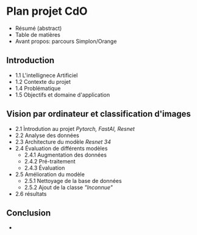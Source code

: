 # Plan projet CdO

- Résumé (abstract)
- Table de matières
- Avant propos: parcours Simplon/Orange

## Introduction
- 1.1 L'intellignece Artificiel 
- 1.2 Contexte du projet 
- 1.4 Problématique
- 1.5 Objectifs et domaine d'application

## Vision par ordinateur et classification d'images
- 2.1 Ìntrodution au projet *Pytorch, FastAI, Resnet*
- 2.2 Analyse des données
- 2.3 Architecture du modèle *Resnet 34*
- 2.4 Évaluation de différents modèles
  - 2.4.1 Augmentation des données
  - 2.4.2 Pré-traitement
  - 2.4.3 Évaluation 
- 2.5 Amélioration du modèle
    - 2.5.1 Nettoyage de la base de données
    - 2.5.2 Ajout de la classe *"Inconnue"*
- 2.6 résultats

## Conclusion 
- 
